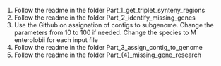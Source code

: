 1) Follow the readme in the folder Part_1_get_triplet_synteny_regions
2) Follow the readme in the folder Part_2_identify_missing_genes
3) Use the Github on assignation of contigs to subgenome. Change the parameters from 10 to 100 if needed. Change the species to M enterolobii for each input file
4) Follow the readme in the folder Part_3_assign_contig_to_genome
5) Follow the readme in the folder Part_(4)_missing_gene_research
